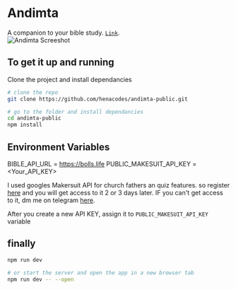   # Andimta

A companion to your bible study. [`Link`](https://andimta.netlify.app).
<br>
![Andimta Screeshot](https://i.ibb.co/zFBQYrB/image-2023-09-28-09-36-50.png)

## To get it up and running

Clone the project and install dependancies
```bash
# clone the repo
git clone https://github.com/henacodes/andimta-public.git

# go to the folder and install dependancies
cd andimta-public
npm install
```

## Environment Variables

BIBLE_API_URL = https://bolls.life
PUBLIC_MAKESUIT_API_KEY = <Your_API_KEY>


I used googles Makersuit API for church fathers an quiz features. so register [here](https://makersuite.google.com) and you will get access to it 2 or 3 days later.
IF you can't get access to it, dm me on telegram [here](https://t.me/henacodes).

After you create a new API KEY, assign it to `PUBLIC_MAKESUIT_API_KEY` variable

## finally 

```bash
npm run dev

# or start the server and open the app in a new browser tab
npm run dev -- --open
```


